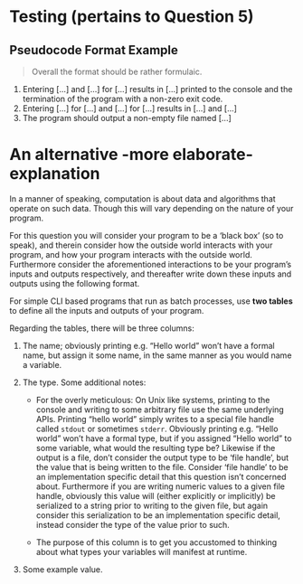 # Testing (pertains to Question 5)

## Pseudocode Format Example

> Overall the format should be rather formulaic.

1. Entering [...] and [...] for [...] results in [...] printed to the console and the termination of the program with a non-zero exit code.
2. Entering [...] for [...] and [...] for [...] results in [...] and [...]
3. The program should output a non-empty file named [...]


# An alternative -more elaborate- explanation

In a manner of speaking, computation is about data and algorithms that operate on such data. Though this will vary depending on the nature of your program. 

For this question you will consider your program to be a ‘black box’ (so to speak), and therein consider how the outside world interacts with your program, and how your program interacts with the outside world. Furthermore consider the aforementioned interactions to be your program’s inputs and outputs respectively, and thereafter write down these inputs and outputs using the following format. 

For simple CLI based programs that run as batch processes, use **two tables** to define all the inputs and outputs of your program.

Regarding the tables, there will be three columns:
1. The name; obviously printing e.g. “Hello world” won’t have a formal name, but assign it some name, in the same manner as you would name a variable. 
2. The type. Some additional notes:

    * For the overly meticulous: On Unix like systems, printing to the console and writing to some arbitrary file use the same underlying APIs. Printing “hello world” simply writes to a special file handle called `stdout` or sometimes `stderr`. Obviously printing e.g. “Hello world” won’t have a formal type, but if you assigned “Hello world” to some variable, what would the resulting type be? Likewise if the output is a file, don’t consider the output type to be ‘file handle’, but the value that is being written to the file. Consider ‘file handle’ to be an implementation specific detail that this question isn’t concerned about. Furthermore if you are writing numeric values to a given file handle, obviously this value will (either explicitly or implicitly) be serialized to a string prior to writing to the given file, but again consider this serialization to be an implementation specific detail, instead consider the type of the value prior to such. 

    * The purpose of this column is to get you accustomed to thinking about what types your variables will manifest at runtime.

3. Some example value.